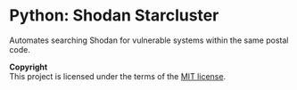 # Python: Shodan Starcluster
Automates searching Shodan for vulnerable systems within the same postal code. 



**Copyright**<br>
This project is licensed under the terms of the [MIT license](/LICENSE).
